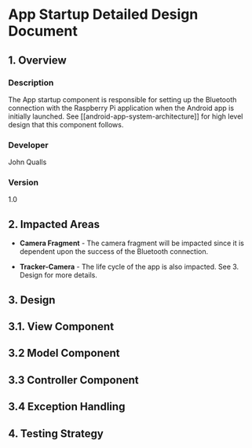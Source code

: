 # App Startup Detailed Design Document

## 1. Overview

### Description
The App startup component is responsible for setting up the Bluetooth connection with the Raspberry Pi application when the Android app is initially launched. See [[android-app-system-architecture]] for high level design that this component follows.

### Developer
John Qualls

### Version 
1.0
 
## 2. Impacted Areas
* **Camera Fragment** - The camera fragment will be impacted since it is dependent upon the success of the Bluetooth connection.

* **Tracker-Camera** - The life cycle of the app is also impacted. See 3. Design for more details.

## 3. Design

## 3.1. View Component

## 3.2 Model Component

## 3.3 Controller Component

## 3.4 Exception Handling

## 4. Testing Strategy